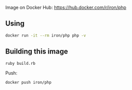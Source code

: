 Image on Docker Hub: https://hub.docker.com/r/iron/php

## Using

```sh
docker run -it --rm iron/php php -v
```

## Building this image

```sh
ruby build.rb
```

Push:

```sh
docker push iron/php
```
